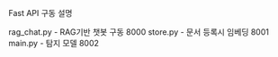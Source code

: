 Fast API 구동 설명

rag_chat.py
    - RAG기반 챗봇 구동 8000
store.py
    - 문서 등록시 임베딩 8001
main.py
    - 탐지 모델 8002